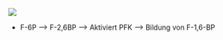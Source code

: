 ![](Pasted%20image%2020250505190435.png)
- F-6P --> F-2,6BP --> Aktiviert PFK --> Bildung von F-1,6-BP
